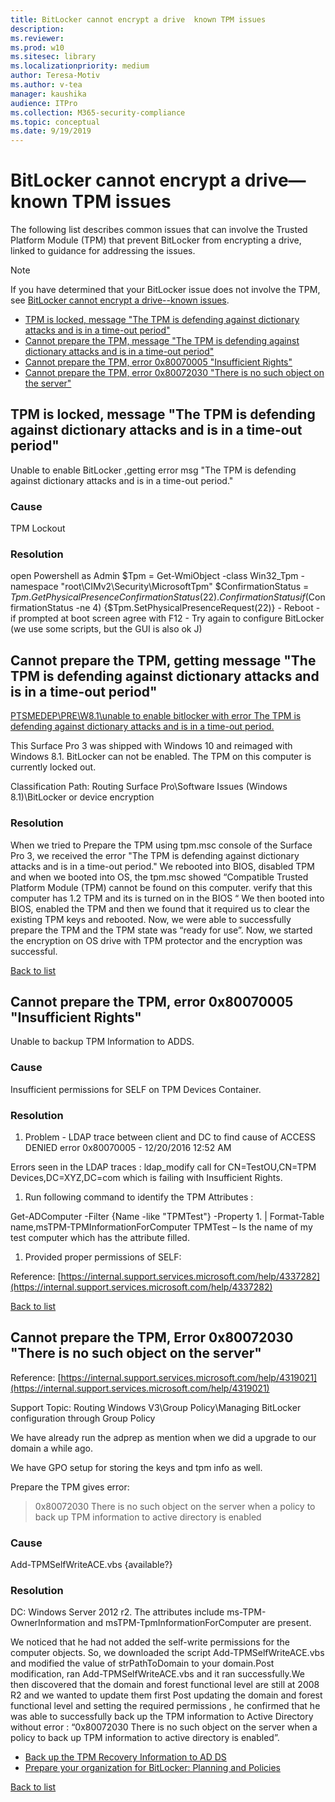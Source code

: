 ```yaml
---
title: BitLocker cannot encrypt a drive  known TPM issues 
description: 
ms.reviewer: 
ms.prod: w10
ms.sitesec: library
ms.localizationpriority: medium
author: Teresa-Motiv
ms.author: v-tea
manager: kaushika
audience: ITPro
ms.collection: M365-security-compliance
ms.topic: conceptual
ms.date: 9/19/2019
---
```


# BitLocker cannot encrypt a drive&mdash;known TPM issues

The following list describes common issues that can involve the Trusted Platform Module (TPM) that prevent BitLocker from encrypting a drive, linked to guidance for addressing the issues.

> [!NOTE]
> If you have determined that your BitLocker issue does not involve the TPM, see [BitLocker cannot encrypt a drive--known issues](ts-bitlocker-cannot-encrypt-issues.md).

<a id="list"></a>

- [TPM is locked, message "The TPM is defending against dictionary attacks and is in a time-out period"](#scenario-1)
- [Cannot prepare the TPM, message "The TPM is defending against dictionary attacks and is in a time-out period"](#scenario-2)
- [Cannot prepare the TPM, error 0x80070005 "Insufficient Rights"](#scenario-3)
- [Cannot prepare the TPM, error 0x80072030 "There is no such object on the server"](#scenario-4)

## <a id="scenario-1"></a>TPM is locked, message "The TPM is defending against dictionary attacks and is in a time-out period"

Unable to enable BitLocker ,getting error msg "The TPM is defending against dictionary attacks and is in a time-out period."

### Cause

TPM Lockout

### Resolution

open Powershell as Admin $Tpm = Get-WmiObject -class Win32\_Tpm -namespace "root\\CIMv2\\Security\\MicrosoftTpm" $ConfirmationStatus = $Tpm.GetPhysicalPresenceConfirmationStatus(22).ConfirmationStatus if($ConfirmationStatus -ne 4) {$Tpm.SetPhysicalPresenceRequest(22)} - Reboot - if prompted at boot screen agree with F12 - Try again to configure BitLocker (we use some scripts, but the GUI is also ok J)

## <a id="scenario-2"></a>Cannot prepare the TPM, getting message "The TPM is defending against dictionary attacks and is in a time-out period"

[PTSMEDEP\PRE\W8.1\unable to enable bitlocker with error The TPM is defending against dictionary attacks and is in a time-out period.](https://internal.support.services.microsoft.com/help/4327939)

This Surface Pro 3 was shipped with Windows 10 and reimaged with Windows 8.1.  BitLocker can not be enabled.
The TPM on this computer is currently locked out.

Classification Path: Routing Surface Pro\Software Issues (Windows 8.1)\BitLocker or device encryption

### Resolution

When we tried to Prepare the TPM using tpm.msc console of the Surface Pro 3, we received the error "The TPM is defending against dictionary attacks and is in a time-out period." We rebooted into BIOS, disabled TPM and when we booted into OS, the tpm.msc showed “Compatible Trusted Platform Module (TPM) cannot be found on this computer. verify that this computer has 1.2 TPM and its is turned on in the BIOS “ We then booted into BIOS, enabled the TPM and then we found that it required us to clear the existing TPM keys and rebooted. Now, we were able to successfully prepare the TPM and the TPM state was “ready for use”. Now, we started the encryption on OS drive with TPM protector and the encryption was successful.

[Back to list](#list)

## <a id="scenario-3"></a>Cannot prepare the TPM, error 0x80070005 "Insufficient Rights"

Unable to backup TPM Information to ADDS.

### Cause

Insufficient permissions for SELF on TPM Devices Container.

### Resolution  

1. Problem - LDAP trace between client and DC to find cause of ACCESS DENIED error 0x80070005 - 12/20/2016 12:52 AM

Errors seen in the LDAP traces : ldap\_modify call for CN=TestOU,CN=TPM Devices,DC=XYZ,DC=com which is failing with Insufficient Rights.

1. Run following command to identify the TPM Attributes :

Get-ADComputer -Filter {Name -like "TPMTest"} -Property 1. | Format-Table name,msTPM-TPMInformationForComputer TPMTest – Is the name of my test computer which has the attribute filled.

1. Provided proper permissions of SELF:

Reference: [https://internal.support.services.microsoft.com/help/4337282](https://internal.support.services.microsoft.com/help/4337282)

[Back to list](#list)

## <a id="scenario-4"></a>Cannot prepare the TPM, Error 0x80072030 "There is no such object on the server"

Reference: [https://internal.support.services.microsoft.com/help/4319021](https://internal.support.services.microsoft.com/help/4319021)

Support Topic: Routing Windows V3\Group Policy\Managing BitLocker configuration through Group Policy

We have already run the adprep as mention when we did a upgrade to our domain a while ago.

We have GPO setup for storing the keys and tpm info as well.

Prepare the TPM gives error:

> 0x80072030 There is no such object on the server when a policy to back up TPM information to active directory is enabled

### Cause

Add-TPMSelfWriteACE.vbs {available?}

### Resolution

DC: Windows Server 2012 r2. The attributes include ms-TPM-OwnerInformation and msTPM-TpmInformationForComputer are present.

We noticed that he had not added the self-write permissions for the computer objects. So, we downloaded the script Add-TPMSelfWriteACE.vbs and modified the value of strPathToDomain to your domain.Post modification, ran Add-TPMSelfWriteACE.vbs and it ran successfully.We then discovered that the domain and forest functional level are still at 2008 R2 and we wanted to update them first Post updating the domain and forest functional level and setting the required permissions , he confirmed that he was able to successfully back up the TPM information to Active Directory without error : “0x80072030 There is no such object on the server when a policy to back up TPM information to active directory is enabled”.

- [Back up the TPM Recovery Information to AD DS](https://docs.microsoft.com/windows/security/information-protection/tpm/backup-tpm-recovery-information-to-ad-ds)
- [Prepare your organization for BitLocker: Planning and Policies](https://docs.microsoft.com/windows/security/information-protection/bitlocker/prepare-your-organization-for-bitlocker-planning-and-policies)


[Back to list](#list)
